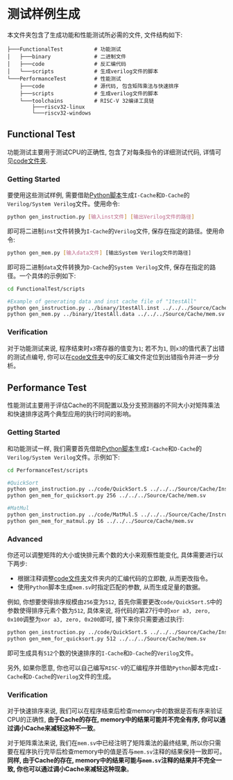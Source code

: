 # 测试样例生成

本文件夹包含了生成功能和性能测试所必需的文件, 文件结构如下:

```
├───FunctionalTest          # 功能测试
│   ├───binary              # 二进制文件
│   ├───code                # 反汇编代码
│   └───scripts             # 生成verilog文件的脚本
└───PerformanceTest         # 性能测试
    ├───code                # 源代码, 包含矩阵乘法与快速排序
    ├───scripts             # 生成verilog文件的脚本
    └───toolchains          # RISC-V 32编译工具链
        ├───riscv32-linux   
        └───riscv32-windows
```

## Functional Test

功能测试主要用于测试CPU的正确性, 包含了对每条指令的详细测试代码, 详情可见[code文件夹](./FunctionalTest/code/). 

### Getting Started

要使用这些测试样例, 需要借助[Python脚本](./FunctionalTest/scripts/)生成`I-Cache`和`D-Cache`的`Verilog/System Verilog`文件。使用命令:
```bash
python gen_instruction.py [输入inst文件] [输出Verilog文件的路径]
```
即可将二进制`inst`文件转换为`I-Cache`的`Verilog`文件, 保存在指定的路径。使用命令:
```bash
python gen_mem.py [输入data文件] [输出System Verilog文件的路径]
```
即可将二进制`data`文件转换为`D-Cache`的`System Verilog`文件, 保存在指定的路径。一个具体的示例如下:

```bash
cd FunctionalTest/scripts

#Example of generating data and inst cache file of "1testAll"
python gen_instruction.py ../binary/1testAll.inst ../../../Source/Cache/InstructionCache.v
python gen_mem.py ../binary/1testAll.data ../../../Source/Cache/mem.sv
```

### Verification

对于功能测试来说, 程序结束时`x3`寄存器的值变为`1`; 若不为`1`, 则`x3`的值代表了出错的测试点编号, 你可以在[code文件夹](./FunctionalTest/code/)中的反汇编文件定位到出错指令并进一步分析。

## Performance Test

性能测试主要用于评估Cache的不同配置以及分支预测器的不同大小对矩阵乘法和快速排序这两个典型应用的执行时间的影响。

### Getting Started

和功能测试一样, 我们需要首先借助[Python脚本](./PerformanceTest/scripts/)生成`I-Cache`和`D-Cache`的`Verilog/System Verilog`文件。示例如下:

```bash
cd PerformanceTest/scripts

#QuickSort
python gen_instruction.py ../code/QuickSort.S ../../../Source/Cache/InstructionCache.v
python gen_mem_for_quicksort.py 256 ../../../Source/Cache/mem.sv

#MatMul
python gen_instruction.py ../code/MatMul.S ../../../Source/Cache/InstructionCache.v
python gen_mem_for_matmul.py 16 ../../../Source/Cache/mem.sv
```

### Advanced

你还可以调整矩阵的大小或快排元素个数的大小来观察性能变化, 具体需要进行以下两步:

- 根据注释调整[code文件夹](./PerformanceTest/code/)文件夹内的汇编代码的立即数, 从而更改指令。
- 使用`Python`脚本生成`mem.sv`时指定匹配的参数, 从而生成足量的数据。

例如, 你想要使得排序规模由`256`变为`512`, 首先你需要更改`code/QuickSort.S`中的参数使得排序元素个数为`512`, 具体来说, 将代码的第27行中的`xor a3, zero, 0x100`调整为`xor a3, zero, 0x200`即可, 接下来你只需要通过执行:
```bash
python gen_instruction.py ../code/QuickSort.S ../../../Source/Cache/InstructionCache.v
python gen_mem_for_quicksort.py 512 ../../../Source/Cache/mem.sv
```
即可生成具有`512`个数的快速排序的`I-Cache`和`D-Cache`的`Verilog`文件。

另外, 如果你愿意, 你也可以自己编写`RISC-V`的汇编程序并借助`Python`脚本完成`I-Cache`和`D-Cache`的`Verilog`文件的生成。

### Verification

对于快速排序来说, 我们可以在程序结束后检查memory中的数据是否有序来验证CPU的正确性, **由于Cache的存在, memory中的结果可能并不完全有序, 你可以通过调小Cache来减轻这种不一致**。

对于矩阵乘法来说, 我们在`mem.sv`中已经注明了矩阵乘法的最终结果, 所以你只需要在程序执行完毕后检查memory中的值是否与`mem.sv`注释的结果保持一致即可。**同样, 由于Cache的存在, memory中的结果可能与`mem.sv`注释的结果并不完全一致, 你也可以通过调小Cache来减轻这种现象**。